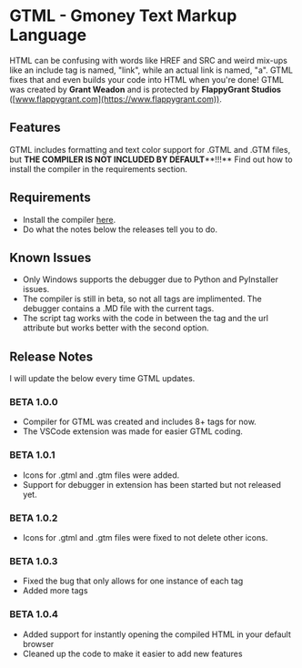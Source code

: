 # GTML - Gmoney Text Markup Language

HTML can be confusing with words like HREF and SRC and weird mix-ups like an include tag is named, "link", while an actual link is named, "a". GTML fixes that and even builds your code into HTML when you're done! GTML was created by **Grant Weadon** and is protected by **FlappyGrant Studios** ([www.flappygrant.com](https://www.flappygrant.com)).

## Features

GTML includes formatting and text color support for .GTML and .GTM files, but **THE COMPILER IS NOT INCLUDED BY DEFAULT****!!!** Find out how to install the compiler in the requirements section.

## Requirements

* Install the compiler [here](https://gtml.flappygrant.com/releases.html).
* Do what the notes below the releases tell you to do.

## Known Issues

* Only Windows supports the debugger due to Python and PyInstaller issues.
* The compiler is still in beta, so not all tags are implimented. The debugger contains a .MD file with the current tags.
* The script tag works with the code in between the tag and the url attribute but works better with the second option.

## Release Notes

I will update the below every time GTML updates.

### BETA 1.0.0

* Compiler for GTML was created and includes 8+ tags for now.
* The VSCode extension was made for easier GTML coding.

### BETA 1.0.1

* Icons for .gtml and .gtm files were added.
* Support for debugger in extension has been started but not released yet.

### BETA 1.0.2

* Icons for .gtml and .gtm files were fixed to not delete other icons.

### BETA 1.0.3

* Fixed the bug that only allows for one instance of each tag
* Added more tags

### BETA 1.0.4

* Added support for instantly opening the compiled HTML in your default browser
* Cleaned up the code to make it easier to add new features
